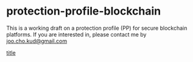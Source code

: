 # protection-profile-blockchain
This is a working draft on a protection profile (PP) for secure blockchain platforms.
If you are interested in, please contact me by joo.cho.kud@gmail.com

[title](https://github.com/joocho/protection-profile-blockchain/blob/main/title.md)